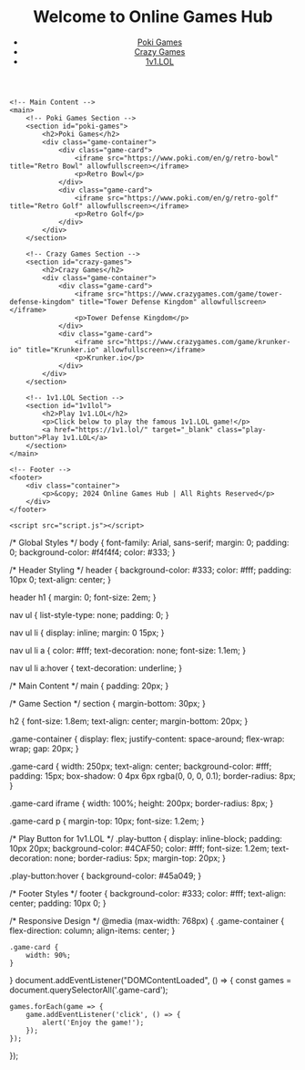 <!DOCTYPE html>
<html lang="en">
<head>
    <meta charset="UTF-8">
    <meta name="viewport" content="width=device-width, initial-scale=1.0">
    <title>Online Games Hub</title>
    <link rel="stylesheet" href="style.css">
</head>
<body>
    <!-- Header -->
    <header>
        <div class="container">
            <h1>Welcome to Online Games Hub</h1>
            <nav>
                <ul>
                    <li><a href="#poki-games">Poki Games</a></li>
                    <li><a href="#crazy-games">Crazy Games</a></li>
                    <li><a href="#1v1lol">1v1.LOL</a></li>
                </ul>
            </nav>
        </div>
    </header>

    <!-- Main Content -->
    <main>
        <!-- Poki Games Section -->
        <section id="poki-games">
            <h2>Poki Games</h2>
            <div class="game-container">
                <div class="game-card">
                    <iframe src="https://www.poki.com/en/g/retro-bowl" title="Retro Bowl" allowfullscreen></iframe>
                    <p>Retro Bowl</p>
                </div>
                <div class="game-card">
                    <iframe src="https://www.poki.com/en/g/retro-golf" title="Retro Golf" allowfullscreen></iframe>
                    <p>Retro Golf</p>
                </div>
            </div>
        </section>

        <!-- Crazy Games Section -->
        <section id="crazy-games">
            <h2>Crazy Games</h2>
            <div class="game-container">
                <div class="game-card">
                    <iframe src="https://www.crazygames.com/game/tower-defense-kingdom" title="Tower Defense Kingdom" allowfullscreen></iframe>
                    <p>Tower Defense Kingdom</p>
                </div>
                <div class="game-card">
                    <iframe src="https://www.crazygames.com/game/krunker-io" title="Krunker.io" allowfullscreen></iframe>
                    <p>Krunker.io</p>
                </div>
            </div>
        </section>

        <!-- 1v1.LOL Section -->
        <section id="1v1lol">
            <h2>Play 1v1.LOL</h2>
            <p>Click below to play the famous 1v1.LOL game!</p>
            <a href="https://1v1.lol/" target="_blank" class="play-button">Play 1v1.LOL</a>
        </section>
    </main>

    <!-- Footer -->
    <footer>
        <div class="container">
            <p>&copy; 2024 Online Games Hub | All Rights Reserved</p>
        </div>
    </footer>

    <script src="script.js"></script>
</body>
</html>
/* Global Styles */
body {
    font-family: Arial, sans-serif;
    margin: 0;
    padding: 0;
    background-color: #f4f4f4;
    color: #333;
}

/* Header Styling */
header {
    background-color: #333;
    color: #fff;
    padding: 10px 0;
    text-align: center;
}

header h1 {
    margin: 0;
    font-size: 2em;
}

nav ul {
    list-style-type: none;
    padding: 0;
}

nav ul li {
    display: inline;
    margin: 0 15px;
}

nav ul li a {
    color: #fff;
    text-decoration: none;
    font-size: 1.1em;
}

nav ul li a:hover {
    text-decoration: underline;
}

/* Main Content */
main {
    padding: 20px;
}

/* Game Section */
section {
    margin-bottom: 30px;
}

h2 {
    font-size: 1.8em;
    text-align: center;
    margin-bottom: 20px;
}

.game-container {
    display: flex;
    justify-content: space-around;
    flex-wrap: wrap;
    gap: 20px;
}

.game-card {
    width: 250px;
    text-align: center;
    background-color: #fff;
    padding: 15px;
    box-shadow: 0 4px 6px rgba(0, 0, 0, 0.1);
    border-radius: 8px;
}

.game-card iframe {
    width: 100%;
    height: 200px;
    border-radius: 8px;
}

.game-card p {
    margin-top: 10px;
    font-size: 1.2em;
}

/* Play Button for 1v1.LOL */
.play-button {
    display: inline-block;
    padding: 10px 20px;
    background-color: #4CAF50;
    color: #fff;
    font-size: 1.2em;
    text-decoration: none;
    border-radius: 5px;
    margin-top: 20px;
}

.play-button:hover {
    background-color: #45a049;
}

/* Footer Styles */
footer {
    background-color: #333;
    color: #fff;
    text-align: center;
    padding: 10px 0;
}

/* Responsive Design */
@media (max-width: 768px) {
    .game-container {
        flex-direction: column;
        align-items: center;
    }

    .game-card {
        width: 90%;
    }
}
document.addEventListener("DOMContentLoaded", () => {
    const games = document.querySelectorAll('.game-card');

    games.forEach(game => {
        game.addEventListener('click', () => {
            alert('Enjoy the game!');
        });
    });
});
